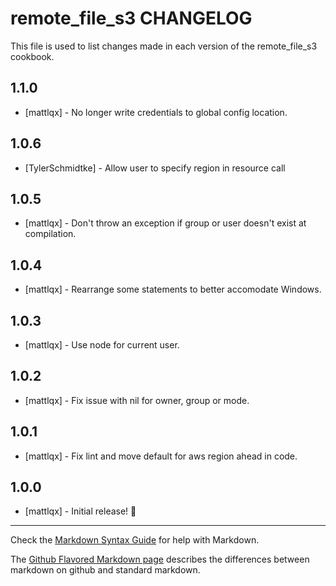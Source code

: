 # remote_file_s3 CHANGELOG

This file is used to list changes made in each version of the remote_file_s3 cookbook.

## 1.1.0
- [mattlqx] - No longer write credentials to global config location.

## 1.0.6
- [TylerSchmidtke] - Allow user to specify region in resource call

## 1.0.5
- [mattlqx] - Don't throw an exception if group or user doesn't exist at compilation.

## 1.0.4
- [mattlqx] - Rearrange some statements to better accomodate Windows.

## 1.0.3
- [mattlqx] - Use node for current user.

## 1.0.2
- [mattlqx] - Fix issue with nil for owner, group or mode.

## 1.0.1
- [mattlqx] - Fix lint and move default for aws region ahead in code.

## 1.0.0
- [mattlqx] - Initial release! 🕺

- - -
Check the [Markdown Syntax Guide](http://daringfireball.net/projects/markdown/syntax) for help with Markdown.

The [Github Flavored Markdown page](http://github.github.com/github-flavored-markdown/) describes the differences between markdown on github and standard markdown.
